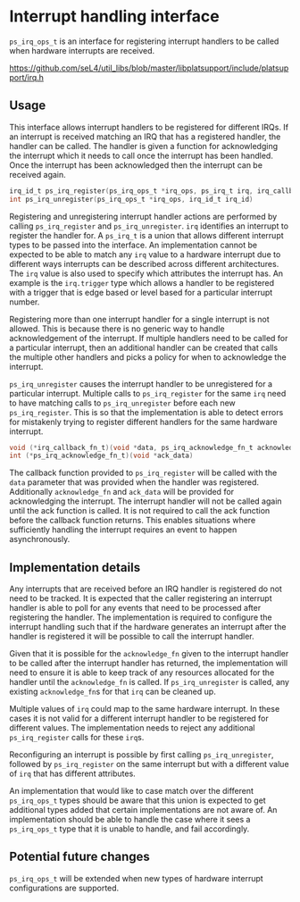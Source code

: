 <!--
  Copyright 2020, Data61, CSIRO (ABN 41 687 119 230)

  SPDX-License-Identifier: BSD-2-Clause

  @TAG(DATA61_BSD)
-->

# Interrupt handling interface

`ps_irq_ops_t` is an interface for registering interrupt handlers to be called
when hardware interrupts are received.

<https://github.com/seL4/util_libs/blob/master/libplatsupport/include/platsupport/irq.h>

## Usage

This interface allows interrupt handlers to be registered for different IRQs.
If an interrupt is received matching an IRQ that has a registered handler, the
handler can be called. The handler is given a function for acknowledging the
interrupt which it needs to call once the interrupt has been handled. Once the
interrupt has been acknowledged then the interrupt can be received again.

```c
irq_id_t ps_irq_register(ps_irq_ops_t *irq_ops, ps_irq_t irq, irq_callback_fn_t callback, void *callback_data)
int ps_irq_unregister(ps_irq_ops_t *irq_ops, irq_id_t irq_id)
```

Registering and unregistering interrupt handler actions are performed by
calling `ps_irq_register` and `ps_irq_unregister`. `irq` identifies an
interrupt to register the handler for. A `ps_irq_t` is a union that allows
different interrupt types to be passed into the interface.  An implementation
cannot be expected to be able to match any `irq` value to a hardware interrupt
due to different ways interrupts can be described across different
architectures. The `irq` value is also used to specify which attributes the
interrupt has. An example is the `irq.trigger` type which allows a handler to
be registered with a trigger that is edge based or level based for a particular
interrupt number.

Registering more than one interrupt handler for a single interrupt is not
allowed. This is because there is no generic way to handle acknowledgement of
the interrupt. If multiple handlers need to be called for a particular
interrupt, then an additional handler can be created that calls the multiple
other handlers and picks a policy for when to acknowledge the interrupt.

`ps_irq_unregister` causes the interrupt handler to be unregistered for a
particular interrupt. Multiple calls to `ps_irq_register` for the same `irq`
need to have matching calls to `ps_irq_unregister` before each new
`ps_irq_register`.  This is so that the implementation is able to detect errors
for mistakenly trying to register different handlers for the same hardware
interrupt.

```c
void (*irq_callback_fn_t)(void *data, ps_irq_acknowledge_fn_t acknowledge_fn, void *ack_data)
int (*ps_irq_acknowledge_fn_t)(void *ack_data)
```

The callback function provided to `ps_irq_register` will be called with the
`data` parameter that was provided when the handler was registered.
Additionally `acknowledge_fn` and `ack_data` will be provided for acknowledging
the interrupt. The interrupt handler will not be called again until the ack
function is called. It is not required to call the ack function before the
callback function returns. This enables situations where sufficiently handling
the interrupt requires an event to happen asynchronously.

## Implementation details

Any interrupts that are received before an IRQ handler is registered do not
need to be tracked. It is expected that the caller registering an interrupt
handler is able to poll for any events that need to be processed after
registering the handler. The implementation is required to configure the
interrupt handling such that if the hardware generates an interrupt after the
handler is registered it will be possible to call the interrupt handler.

Given that it is possible for the `acknowledge_fn` given to the interrupt
handler to be called after the interrupt handler has returned, the
implementation will need to ensure it is able to keep track of any resources
allocated for the handler until the `acknowledge_fn` is called. If
`ps_irq_unregister` is called, any existing `acknowledge_fn`s for that `irq`
can be cleaned up.

Multiple values of `irq` could map to the same hardware interrupt. In these
cases it is not valid for a different interrupt handler to be registered for
different values. The implementation needs to reject any additional
`ps_irq_register` calls for these `irq`s.

Reconfiguring an interrupt is possible by first calling `ps_irq_unregister`,
followed by `ps_irq_register` on the same interrupt but with a different value
of `irq` that has different attributes.

An implementation that would like to case match over the different
`ps_irq_ops_t` types should be aware that this union is expected to get
additional types added that certain implementations are not aware of. An
implementation should be able to handle the case where it sees a `ps_irq_ops_t`
type that it is unable to handle, and fail accordingly.

## Potential future changes

`ps_irq_ops_t` will be extended when new types of hardware interrupt
configurations are supported.
